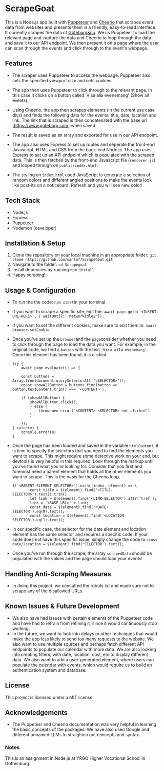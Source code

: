 # ScrapeGoat
This is a Node.js app built with [Puppeteer](https://www.npmjs.com/package/puppeteer) and [Cheerio](https://www.npmjs.com/package/cheerio) that scrapes event data from websites and presents them in a friendly, easy-to-read interface. It currently scrapes the data of [Göteborg&co](https://www.goteborg.com/evenemang). We us Puppeteer to load the relevant page and capture the data and Cheerio to loop through the data and save it to our API endpoint. We then present it on a page where the user can scan through the events and click through to the event's webpage.

## Features
* The scraper uses Puppeteer to access the webpage. Puppeteer also sets the specified viewport size and sets cookies.
* The app then uses Puppeteer to click through to the relevant page. In this case it clicks on a button called 'Visa alla evenemang' (Show all events).
* Using Cheerio, the app then scrapes elements (in the current use case divs) and finds the following data for the events: title, date, location and link. The link that is scraped is then concatenated with the base url [https://www.goteborg.com] when saved.
* The result is saved as an array and exported for use in our API endpoint.

* The app also uses Express to set up routes and seperate the front-end Javascript, HTML and CSS from the back-end Node.js. The app uses Express to set up an API endpoint which is populated with the scraped data. This is then fetched by the front-end Javascript file (```renderer.js```) and looped through on ```public/index.html```.
* The styling on ```index.html``` used JavaScript to generate a selection of random colors and different angled positions to make the events look like post-its on a noticebard. Refresh and you will see new color!

## Tech Stack
* Node.js
* Express
* Puppeteer
* Nodemon (developer)

## Installation & Setup

1. Clone the repository on your local machine in an appropriate folder: ```git clone https://github.com/sanlof/ScrapeGoat.git```
2. Navigate to the folder: ```cd Scrapegoat```
3. Install depencies by running ```npm install```
5. Happy scraping!

## Usage & Configuration
* To run the the code: ```npm start```in your terminal
* If you want to scrape a specific site, edit the: ```await page.goto('<INSERT-URL-HERE>', { waitUntil: 'networkidle2'});```
* If you want to set the different cookies, make sure to edit them in: ```await browser.setCookie```
* Once you've set up the ```browser```and the ```page```consider whether you need to click through the page to load the data you want. For example, in the original code, we find a ```button``` with the text ```'Visa alla evenemang'```. Once this element has been found, it is clicked.
    ```
    try { 
        await page.evaluate(() => {

        const buttons = Array.from(document.querySelectorAll('<SELECTOR>'));
        const showAllButton = buttons.find(button => button.textContent.trim() === '<CONTENT>'); 

        if (showAllButton) {
            showAllButton.click();
            } else {
                throw new error('<CONTENT>-<SELECTOR> not clicked')
            }
            
        });
    } catch(e) {
        console.error(e)
    }
    ```
* Once the page has been loaded and saved in the variable ```htmlContent```, it is time to specify the selectors that you need to find the elements you want to scrape. This might require some detective work on your end, but devtools is very helpful in this required. Look through the markup until you've found what you're looking for. Consider that you first and foremost need a parent element that holds all the other elements you want to scrape. This is the basis for the Cheerio loop.
  
    ```
    $('<PARENT-ELEMENT-SELECTOR>').each((index, element) => {
            const title = $(element).find('<TITLE-SELECTOR>').text().trim()
            let link = $(element).find('<LINK-SELECTOR').attr('href');
            link = '<BASE-URL>' + link;
            const date = $(element).find('<DATE-SELECTOR').eq(0).text();
            const location = $(element).find('<LOCATION-SELECTOR').eq(1).text();
    ```
* In our specific case, the selector for the date element and location element has the same selector and requires a specific code. If your code does not have this specific issue, simply change the code to ```const date/location = $(element).find('SELECTOR').text();```
* Once you've run through the scrape, the array ```scrapedData``` should be populated with the values and the page should load your events!

## Handling Anti-Scraping Measures
* In doing this project, we consulted the robots.txt and made sure not to scrape any of the disallowed URLs.

## Known Issues & Future Development
* We also have had issues with certain elements of the Puppeteer code and have had to refrain from refining it, since it would continuously stop working.
* In the future, we want to look into delays or other techniques that would make the app less likely to send too many requests to the website. We also want to use multiple sources and perhaps fetch different API endpoints to populate our calendar with more data. We are also looking into creating filters, with date, location, cost, etc to display different data. We also want to add a user-generated element, where users can populate the calendar with events, which would require us to build an authentication system and database.

## License
This project is licensed under a MIT license.

## Acknowledgements
* The Puppeteer and Cheerio documentation was very helpful in learning the basic concepts of the packages. We have also used Google and different unnamed LLMs to straighten out concepts and syntax.

### Notes
This is an assignment in Node.js at YRGO Higher Vocational School in Gothenburg.
